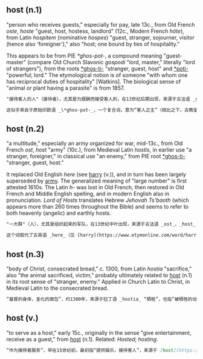 ## host (n.1)

"person who receives guests," especially for pay, late 13c., from Old French _oste_, _hoste_ "guest, host, hostess, landlord" (12c., Modern French _hôte_), from Latin _hospitem_ (nominative _hospes_) "guest, stranger, sojourner, visitor (hence also 'foreigner')," also "host; one bound by ties of hospitality."

This appears to be from PIE _\*ghos-pot-_, a compound meaning "guest-master" (compare Old Church Slavonic _gospodi_ "lord, master," literally "lord of strangers"), from the roots [\*ghos-ti-](https://www.etymonline.com/word/*ghos-ti- "Etymology, meaning and definition of *ghos-ti- ") "stranger, guest, host" and [\*poti-](https://www.etymonline.com/word/*poti- "Etymology, meaning and definition of *poti- ") "powerful; lord." The etymological notion is of someone "with whom one has reciprocal duties of hospitality" \[Watkins\]. The biological sense of "animal or plant having a parasite" is from 1857.

```md
"接待客人的人"（接待者），尤其是为报酬而接受客人的，在13世纪后期出现，来源于古法语 _oste_、_hoste_（12世纪，“客人，接待者，女主人，房东”），现代法语为 _hôte_，来源于拉丁语 _hospitem_（主格 _hospes_）“客人，陌生人，寄居者，访客（因此也指“外国人”）”，还有“接待者；一位与好客关系密切的人”。

这似乎来自于原始印欧语 _\*ghos-pot-_，一个复合词，意为“客人之主”（相比之下，古教堂斯拉夫语 _gospodi_ 意为“主人，主宰”，字面意思为“陌生人的主人”），其构成词根为 [\*ghos-ti-](https://www.etymonline.com/word/*ghos-ti- "Etymology, meaning and definition of *ghos-ti- ")“陌生人，客人，接待者”和 [\*poti-](https://www.etymonline.com/word/*poti- "Etymology, meaning and definition of *poti- ")“强大的；主宰”。这个词源的概念是指某种“拥有互惠好客义务的人”\[Watkins\]。生物学意义上“寄生在动物或植物上的寄生物”则源自1857年。
```

## host (n.2)

"a multitude," especially an army organized for war, mid-13c., from Old French _ost_, _host_ "army" (10c.), from Medieval Latin _hostis_, in earlier use "a stranger, foreigner," in classical use "an enemy," from PIE root [\*ghos-ti-](https://www.etymonline.com/word/*ghos-ti- "Etymology, meaning and definition of *ghos-ti- ") "stranger, guest, host."

It replaced Old English _here_ (see [harry](https://www.etymonline.com/word/harry#etymonline_v_6183 "Etymology, meaning and definition of harry ") (v.)), and in turn has been largely superseded by [army](https://www.etymonline.com/word/army "Etymology, meaning and definition of army "). The generalized meaning of "large number" is first attested 1610s. The Latin _h-_ was lost in Old French, then restored in Old French and Middle English spelling, and in modern English also in pronunciation. _Lord of Hosts_ translates Hebrew _Jehovah Ts'baoth_ (which appears more than 260 times throughout the Bible) and seems to refer to both heavenly (angelic) and earthly hosts.

```md
"一大群"（人），尤其是组织起来的军队，在13世纪中叶出现，来源于古法语 _ost_、_host_（10世纪，“军队”），源于中世纪拉丁语 _hostis_，早期用法为“陌生人，外国人”，在古典用法中指“敌人”，其词根为PIE [\*ghos-ti-](https://www.etymonline.com/word/*ghos-ti- "Etymology, meaning and definition of *ghos-ti- ")“陌生人，客人，接待者”。

这个词取代了古英语 _here_（见 [harry](https://www.etymonline.com/word/harry#etymonline_v_6183 "Etymology, meaning and definition of harry ")（动词）），并在一定程度上已被 [army](https://www.etymonline.com/word/army "Etymology, meaning and definition of army ")所取代。“大量”的泛化意义最早可追溯到1610年代。拉丁语中的 _h-_ 在古法语中丢失，随后在古法语和中世纪英语的拼写中恢复，而在现代英语中也在发音中恢复。_Lord of Hosts_（万军之主）翻译自希伯来语 _Jehovah Ts'baoth_（该词在《圣经》中出现超过260次），似乎指的是天上的（天使）和地上的军队。
```

## host (n.3)

"body of Christ, consecrated bread," c. 1300, from Latin _hostia_ "sacrifice," also "the animal sacrificed, victim," probably ultimately related to [host](https://www.etymonline.com/word/host#etymonline_v_14483 "Etymology, meaning and definition of host") (n.1) in its root sense of "stranger, enemy." Applied in Church Latin to Christ, in Medieval Latin to the consecrated bread.

```md
“基督的身体，圣化的面包”，约1300年，来源于拉丁语 _hostia_ “牺牲”，也指“被牺牲的动物，祭品”，可能最终与 [host](https://www.etymonline.com/word/host#etymonline_v_14483 "Etymology, meaning and definition of host")（名词1）在其基本意义“陌生人，敌人”上相关。这个词在教会拉丁语中用于指代基督，在中世纪拉丁语中则用于指圣化的面包。
```

## host (v.)

"to serve as a host," early 15c., originally in the sense "give entertainment, receive as a guest," from [host](https://www.etymonline.com/word/host#etymonline_v_14483 "Etymology, meaning and definition of host") (n.1). Related: _Hosted_; _hosting_.

```md
“作为接待者服务”，早在15世纪初，最初指“提供娱乐，接待客人”，来源于 [host](https://www.etymonline.com/word/host#etymonline_v_14483 "Etymology, meaning and definition of host")（名词1）。相关的词有：_Hosted_（接待的）；_hosting_（接待行为）。
```